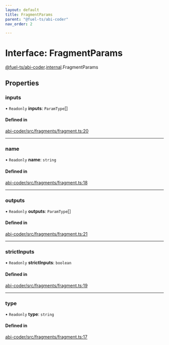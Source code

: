 ```yaml
---
layout: default
title: FragmentParams
parent: "@fuel-ts/abi-coder"
nav_order: 2

---
```


# Interface: FragmentParams

[@fuel-ts/abi-coder](../index.md).[internal](../namespaces/internal.md).FragmentParams

## Properties

### inputs

• `Readonly` **inputs**: `ParamType`[]

#### Defined in

[abi-coder/src/fragments/fragment.ts:20](https://github.com/FuelLabs/fuels-ts/blob/master/packages/abi-coder/src/fragments/fragment.ts#L20)

___

### name

• `Readonly` **name**: `string`

#### Defined in

[abi-coder/src/fragments/fragment.ts:18](https://github.com/FuelLabs/fuels-ts/blob/master/packages/abi-coder/src/fragments/fragment.ts#L18)

___

### outputs

• `Readonly` **outputs**: `ParamType`[]

#### Defined in

[abi-coder/src/fragments/fragment.ts:21](https://github.com/FuelLabs/fuels-ts/blob/master/packages/abi-coder/src/fragments/fragment.ts#L21)

___

### strictInputs

• `Readonly` **strictInputs**: `boolean`

#### Defined in

[abi-coder/src/fragments/fragment.ts:19](https://github.com/FuelLabs/fuels-ts/blob/master/packages/abi-coder/src/fragments/fragment.ts#L19)

___

### type

• `Readonly` **type**: `string`

#### Defined in

[abi-coder/src/fragments/fragment.ts:17](https://github.com/FuelLabs/fuels-ts/blob/master/packages/abi-coder/src/fragments/fragment.ts#L17)
